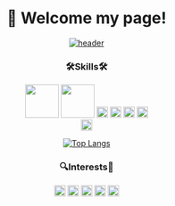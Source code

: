 <div align="center">

# 👋 Welcome my page!

[![header](https://capsule-render.vercel.app/api?type=rounded&color=auto&height=100&section=header&text=I'm&nbsp;back-end&nbsp;developer&nbsp;aspirant.&fontSize=30&animation=twinkling)](https://mopil.tistory.com)

### 🛠️Skills🛠️
<img src="https://img.shields.io/badge/C++-00599C?style=plastic&logo=c%2B%2B&logoColor=white" width=60px/> <img src="https://img.shields.io/badge/Java-007396?style=plastic&logo=Java&logoColor=white" width=60px/> 
<img src="https://img.shields.io/badge/Python-3776AB?style=plastic&logo=python&logoColor=white" height=20px/>
<img src="https://img.shields.io/badge/HTML5-E34F26?style=plastic&logo=html5&logoColor=white" height=20px/>
<img src="https://img.shields.io/badge/CSS3-1572B6?style=plastic&logo=css3&logoColor=white" height=20px/>
<img src="https://img.shields.io/badge/JavaScript-F7DF1E?style=plastic&logo=javascript&logoColor=white" height=20px/>
<br>
<img src="https://img.shields.io/badge/Spring Boot-6DB33F?style=plastic&logo=springboot&logoColor=white" height=20px/> 
<br>
  
[![Top Langs](https://github-readme-stats.vercel.app/api/top-langs/?username=mopil&layout=compact)](https://github.com/mopil/github-readme-stats)
  
### 🔍Interests🔎
<img src="https://img.shields.io/badge/Spring Data JPA-6DB33F?style=plastic&logo=spring&logoColor=white" height=20px/> 
<img src="https://img.shields.io/badge/Thymeleaf-005F0F?style=plastic&logo=thymeleaf&logoColor=white" height=20px/> 
<img src="https://img.shields.io/badge/AWS-FF9900?style=plastic&logo=amazon&logoColor=white" height=20px/> 
<img src="https://img.shields.io/badge/Node.js-339933?style=plastic&logo=node.js&logoColor=white" height=20px/> 
<img src="https://img.shields.io/badge/Blockchain-3C3C3D?style=plastic&logo=ethereum&logoColor=white" height=20px/> 

                                                                                               
  
  </div>
